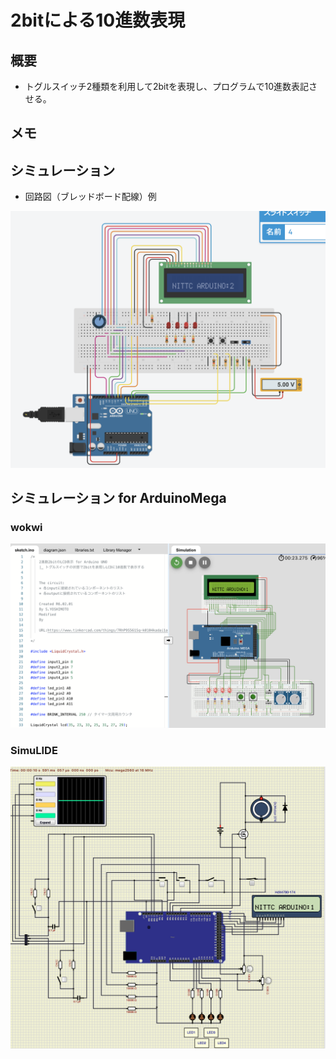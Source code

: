 # 2bitによる10進数表現

## 概要
* トグルスイッチ2種類を利用して2bitを表現し、プログラムで10進数表記させる。

## メモ


## シミュレーション
* 回路図（ブレッドボード配線）例

![2bunshu](./pic_bitDecoder/binDecoder.png "pinAssign")

## シミュレーション for ArduinoMega

### wokwi
 ![2bunshu](./pic_bitDecoder/wokwiK0103.png "pinAssign")

### SimuLIDE
 ![2bunshu](./pic_bitDecoder/simIK0103.png "pinAssign")